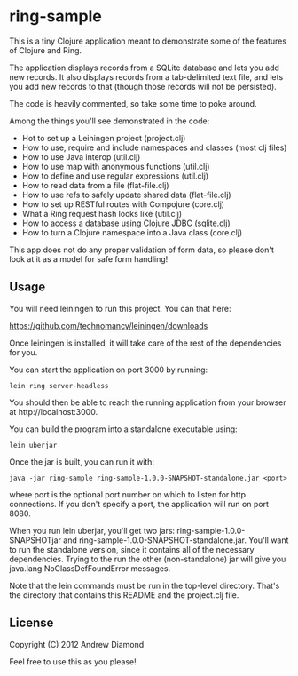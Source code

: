 # ring-sample

This is a tiny Clojure application meant to demonstrate some of the features
of Clojure and Ring. 

The application displays records from a SQLite database and lets you add new
records. It also displays records from a tab-delimited text file, and lets
you add new records to that (though those records will not be persisted).

The code is heavily commented, so take some time to poke around.

Among the things you'll see demonstrated in the code:

* Hot to set up a Leiningen project (project.clj)
* How to use, require and include namespaces and classes (most clj files)
* How to use Java interop (util.clj)
* How to use map with anonymous functions (util.clj)
* How to define and use regular expressions (util.clj)
* How to read data from a file (flat-file.clj)
* How to use refs to safely update shared data (flat-file.clj)
* How to set up RESTful routes with Compojure (core.clj)
* What a Ring request hash looks like (util.clj)
* How to access a database using Clojure JDBC (sqlite.clj)
* How to turn a Clojure namespace into a Java class (core.clj)

This app does not do any proper validation of form data, so please don't
look at it as a model for safe form handling!

## Usage

You will need leiningen to run this project. You can that here:

https://github.com/technomancy/leiningen/downloads

Once leiningen is installed, it will take care of the rest of the
dependencies for you.

You can start the application on port 3000 by running:

    lein ring server-headless

You should then be able to reach the running application from your 
browser at http://localhost:3000.

You can build the program into a standalone executable using:

    lein uberjar 

Once the jar is built, you can run it with:

    java -jar ring-sample ring-sample-1.0.0-SNAPSHOT-standalone.jar <port>

where port is the optional port number on which to listen for http connections.
If you don't specify a port, the application will run on port 8080.

When you run lein uberjar, you'll get two jars: 
ring-sample-1.0.0-SNAPSHOTjar and ring-sample-1.0.0-SNAPSHOT-standalone.jar.
You'll want to run the standalone version, since it contains all of the
necessary dependencies. Trying to the run the other (non-standalone) jar
will give you java.lang.NoClassDefFoundError messages.

Note that the lein commands must be run in the top-level directory. That's the
directory that contains this README and the project.clj file.

## License

Copyright (C) 2012 Andrew Diamond

Feel free to use this as you please!

